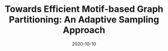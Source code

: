 ---
title: "Towards Efficient Motif-based Graph Partitioning:
An Adaptive Sampling Approach"
authors:
- Shixun Huang
- Yuchen Li
- admin
- Zhao Li


publication_types: ["1"]
publication: In *the 37th International Conference on Data Engineering (ICDE) 2021*
publication_short: In *IEEE ICDE 2021*
date: "2020-10-10"



#tags:
#- Source Themes
featured: true

links:
url_pdf: 'papers/ICDE21-gp-TR.pdf'


---